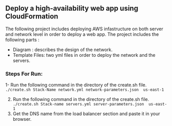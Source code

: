 ## Deploy a high-availability web app using CloudFormation

The following project includes deploying AWS infastructure on both server and network level in order to deploy a web app. The project includes the following parts :
- Diagram : describes the design of the network.
- Template Files: two yml files in order to deploy the network and the servers.

### Steps For Run:
1- Run the following command in the directory of the create.sh file. ``./create.sh Stack-Name network.yml network-parameters.json  us-east-1 ``

2. Run the following command in the directory of the create.sh file. `` ./create.sh Stack-name servers.yml server-parameters.json  us-east-1``
3. Get the DNS name from the load balancer section and paste it in your browser.
